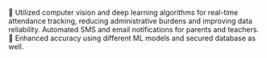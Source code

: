 	Utilized computer vision and deep learning algorithms for real-time attendance tracking, reducing administrative burdens and improving data reliability. Automated SMS and email notifications for parents and teachers. 
	Enhanced accuracy using different ML models and secured database as well.
